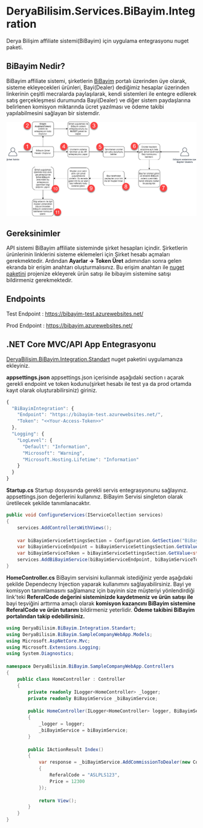 # DeryaBilisim.Services.BiBayim.Integration
Derya Bilişim affiliate sistemi(BiBayim) için uygulama entegrasyonu nuget paketi.

## BiBayim Nedir?
BiBayim affiliate sistemi, şirketlerin [BiBayim](https://bibayim.azurewebsites.net) portalı üzerinden üye olarak, sisteme ekleyecekleri ürünleri, Bayi(Dealer) dediğimiz hesaplar üzerinden linkerinin çeşitli mecralarda paylaşılarak, kendi sistemleri ile entegre edilerek satış gerçekleşmesi durumunda Bayi(Dealer) ve diğer sistem paydaşlarına belirlenen komisyon miktarında ücret yazılması ve ödeme takibi yapılabilmesini sağlayan bir sistemdir.

![BiBayim Sistemi Çalışma Mantığı](https://github.com/muratbaseren/DeryaBilisim.Services.BiBayim.Integration/blob/master/resources/BiBayim.png?raw=true)

## Gereksinimler
API sistemi BiBayim affiliate sisteminde şirket hesapları içindir. Şirketlerin ürünlerinin linklerini sisteme eklemeleri için Şirket hesabı açmaları gerekmektedir. Ardından **Ayarlar -> Token Üret** adımından sonra gelen ekranda bir erişim anahtarı oluşturmalısınız. Bu erişim anahtarı ile [nuget paketini](https://www.nuget.org/packages/DeryaBilisim.BiBayim.Integration.Standart) projenize ekleyerek ürün satışı ile bibayim sistemine satışı bildirmeniz gerekmektedir.


## Endpoints

Test Endpoint : https://bibayim-test.azurewebsites.net/

Prod Endpoint : https://bibayim.azurewebsites.net/


## .NET Core MVC/API App Entegrasyonu

[DeryaBilisim.BiBayim.Integration.Standart](https://www.nuget.org/packages/DeryaBilisim.BiBayim.Integration.Standart) nuget paketini uygulamanıza ekleyiniz. 

**appsettings.json**
appsettings.json içerisinde aşağıdaki section ı açarak gerekli endpoint ve token kodunu(şirket hesabı ile test ya da prod ortamda kayıt olarak oluşturabilirsiniz) giriniz.

```javascript
{
  "BiBayimIntegration": {
    "Endpoint": "https://bibayim-test.azurewebsites.net/",
    "Token": "<<Your-Access-Token>>"
  },
  "Logging": {
    "LogLevel": {
      "Default": "Information",
      "Microsoft": "Warning",
      "Microsoft.Hosting.Lifetime": "Information"
    }
  }
}
```

**Startup.cs**
Startup dosyasında gerekli servis entegrasyonunu sağlayınız. appsettings.json değerlerini kullanınız. BiBayim Servisi singleton olarak üretilecek şekilde tanımlanacaktır.

```csharp
public void ConfigureServices(IServiceCollection services)
{
    services.AddControllersWithViews();

    var biBayimServiceSettingsSection = Configuration.GetSection("BiBayimIntegration");
    var biBayimServiceEndpoint = biBayimServiceSettingsSection.GetValue<string>("Endpoint");
    var biBayimServiceToken = biBayimServiceSettingsSection.GetValue<string>("Token");
    services.AddBiBayimService(biBayimServiceEndpoint, biBayimServiceToken);
}
```


**HomeController.cs**
BiBayim servisini kullanmak istediğiniz yerde aşağıdaki şekilde Dependecny Injection yaparak kullanımını sağlayabilirsiniz. Bayi ye komisyon tanımlamasını sağlamanız için bayinin size müşteriyi yönlendirdiği link'teki **ReferalCode değerini sisteminizde kaydetmeniz ve ürün satışı ile** bayi teşviğini arttırma amaçlı olarak **komisyon kazancını BiBayim sistemine ReferalCode ve ürün tutarını** bildirmeniz yeterlidir. **Ödeme takibini BiBayim portalından takip edebilirsiniz.**

```csharp
using DeryaBilisim.BiBayim.Integration.Standart;
using DeryaBilisim.BiBayim.SampleCompanyWebApp.Models;
using Microsoft.AspNetCore.Mvc;
using Microsoft.Extensions.Logging;
using System.Diagnostics;

namespace DeryaBilisim.BiBayim.SampleCompanyWebApp.Controllers
{
    public class HomeController : Controller
    {
        private readonly ILogger<HomeController> _logger;
        private readonly BiBayimService _biBayimService;

        public HomeController(ILogger<HomeController> logger, BiBayimService biBayimService)
        {
            _logger = logger;
            _biBayimService = biBayimService;
        }

        public IActionResult Index()
        {
            var response = _biBayimService.AddCommissionToDealer(new CommissionApiModel
            {
                ReferalCode = "ASLPLS123",
                Price = 12300
            });

            return View();
        }
    }
}
```
